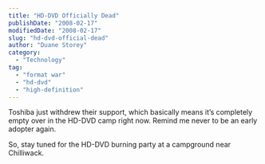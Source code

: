```yaml
---
title: "HD-DVD Officially Dead"
publishDate: "2008-02-17"
modifiedDate: "2008-02-17"
slug: "hd-dvd-official-dead"
author: "Duane Storey"
category:
  - "Technology"
tag:
  - "format war"
  - "hd-dvd"
  - "high-definition"
---
```


Toshiba just withdrew their support, which basically means it’s completely empty over in the HD-DVD camp right now. Remind me never to be an early adopter again.

So, stay tuned for the HD-DVD burning party at a campground near Chilliwack.